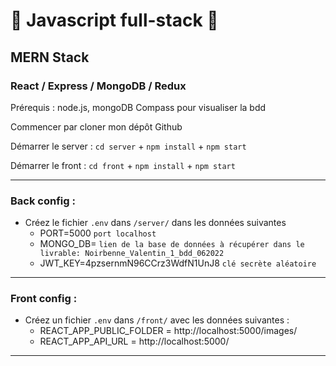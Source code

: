 
# 🚀 Javascript full-stack 🚀
## MERN Stack
### React / Express / MongoDB / Redux

Prérequis : node.js, mongoDB Compass pour visualiser la bdd

Commencer par cloner mon dépôt Github

Démarrer le server : `cd server` + `npm install` + `npm start`

Démarrer le front : `cd front` + `npm install` + `npm start`

_____________________________

### Back config :

* Créez le fichier `.env` dans `/server/` dans les données suivantes
   - PORT=5000 `port localhost`
   - MONGO_DB= `lien de la base de données à récupérer dans le livrable: Noirbenne_Valentin_1_bdd_062022 `
   - JWT_KEY=4pzsernmN96CCrz3WdfN1UnJ8 `clé secrète aléatoire`
_________________________
  
### Front config : 
* Créez un fichier `.env` dans `/front/` avec les données suivantes :
   - REACT_APP_PUBLIC_FOLDER = http://localhost:5000/images/
   - REACT_APP_API_URL = http://localhost:5000/
_____________________________

